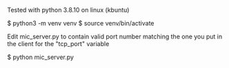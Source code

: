 Tested with python 3.8.10 on linux (kbuntu)

$ python3 -m venv venv
$ source venv/bin/activate

Edit mic_server.py to contain valid port number matching the one you put in the
client for the "tcp_port" variable

$ python mic_server.py
